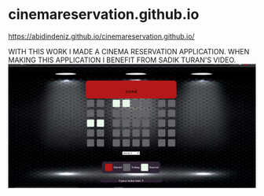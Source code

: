 # cinemareservation.github.io

https://abidindeniz.github.io/cinemareservation.github.io/

WITH THIS WORK I MADE A CINEMA RESERVATION APPLICATION. WHEN MAKING THIS APPLICATION
 I BENEFIT FROM SADIK TURAN'S VIDEO.
![](/image.png)
